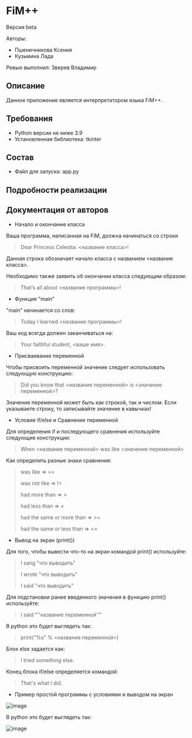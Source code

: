 # FiM++
Версия beta

Авторы:
- Пшеничникова Ксения
- Кузьмина Лада

Ревью выполнил: Зверев Владимир

## Описание
Данное приложение является интерпретатором языка FiM++.

## Требования
- Python версии не ниже 3.9
- Установленная библиотека: tkinter

## Состав
- Файл для запуска: app.py

## Подробности реализации

## Документация от авторов

- Начало и окончание класса

Ваша программа, написанная на FiM, должна начинаться со строки

>Dear Princess Celestia: <название класса>!

Данная строка обозначает начало класса с названием <название класса>.

Необходимо также заявить об окончании класса следующим образом:

>That’s all about <название программы>!

- Функция "main"

"main" начинается со слов:

>Today I learned <название программы>!

Ваш код всегда должен заканчиваться на:

>Your faithful student, <ваше имя>.

- Присваивание переменной

Чтобы присвоить переменной значение следует использовать следующую конструкцию:

>Did you know that <название переменной> is <значение переменной>?

Значение переменной может быть как строкой, так и числом. Если указываете строку, то записывайте значение в кавычках!

- Условие if/else и Сравнение переменной

Для определения if и последующего сравнения используйте следующие конструкции:

>When <название переменной> was like <значение переменной>

Как определить разные знаки сравнения:

> was like    =>    ==
> 
> was not like    =>    !=
> 
> had more than    =>    >
> 
> had less than    =>    <
> 
> had the same or more than    =>    >=
> 
> had the same or less than    =>    <=

- Вывод на экран (print())

Для того, чтобы вывести что-то на экран командой print() используйте:

> I sang "что выводить"
> 
> I wrote "что выводить"
> 
> I said "что выводить"

Для подстановки ранее введенного значения в функцию print() используйте:

> I said "''название переменной''"

В python это будет выглядеть так:

> print("%s" % <название переменной>)

Блок else задается как:

> I tried something else.

Конец блока if/else определяется командой:

> That's what I did.

- Пример простой программы с условиями и выводом на экран

![image](https://user-images.githubusercontent.com/92165711/206901319-99e5b553-a31b-4731-a59b-ca31ba2c5655.png)

В python это будет выглядеть так:

![image](https://user-images.githubusercontent.com/92165711/206901292-b8376b57-4b00-4385-b108-32859076f0d7.png)


